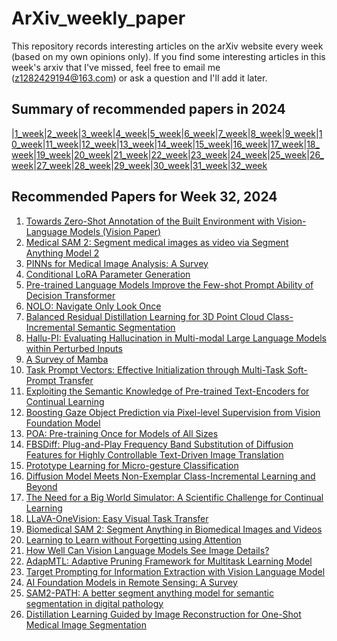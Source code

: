 # ArXiv_weekly_paper
This repository records interesting articles on the arXiv website every week (based on my own opinions only).
If you find some interesting articles in this week's arxiv that I've missed, feel free to email me (z1282429194@163.com) or ask a question and I'll add it later.

## Summary of recommended papers in 2024
<!-- | | | | |
|--------|--------|--------|--------| -->
|[1_week](https://github.com/Fatflower/ArXiv_weekly_paper/blob/main/2024/1_week.md)|[2_week](https://github.com/Fatflower/ArXiv_weekly_paper/blob/main/2024/2_week.md)|[3_week](https://github.com/Fatflower/ArXiv_weekly_paper/blob/main/2024/3_week.md)|[4_week](https://github.com/Fatflower/ArXiv_weekly_paper/blob/main/2024/4_week.md)|[5_week](https://github.com/Fatflower/ArXiv_weekly_paper/blob/main/2024/5_week.md)|[6_week](https://github.com/Fatflower/ArXiv_weekly_paper/blob/main/2024/6_week.md)|[7_week](https://github.com/Fatflower/ArXiv_weekly_paper/blob/main/2024/7_week.md)|[8_week](https://github.com/Fatflower/ArXiv_weekly_paper/blob/main/2024/8_week.md)|[9_week](https://github.com/Fatflower/ArXiv_weekly_paper/blob/main/2024/9_week.md)|[10_week](https://github.com/Fatflower/ArXiv_weekly_paper/blob/main/2024/10_week.md)|[11_week](https://github.com/Fatflower/ArXiv_weekly_paper/blob/main/2024/11_week.md)|[12_week](https://github.com/Fatflower/ArXiv_weekly_paper/blob/main/2024/12_week.md)|[13_week](https://github.com/Fatflower/ArXiv_weekly_paper/blob/main/2024/13_week.md)|[14_week](https://github.com/Fatflower/ArXiv_weekly_paper/blob/main/2024/14_week.md)|[15_week](https://github.com/Fatflower/ArXiv_weekly_paper/blob/main/2024/15_week.md)|[16_week](https://github.com/Fatflower/ArXiv_weekly_paper/blob/main/2024/16_week.md)|[17_week](https://github.com/Fatflower/ArXiv_weekly_paper/blob/main/2024/17_week.md)|[18_week](https://github.com/Fatflower/ArXiv_weekly_paper/blob/main/2024/18_week.md)|[19_week](https://github.com/Fatflower/ArXiv_weekly_paper/blob/main/2024/19_week.md)|[20_week](https://github.com/Fatflower/ArXiv_weekly_paper/blob/main/2024/20_week.md)|[21_week](https://github.com/Fatflower/ArXiv_weekly_paper/blob/main/2024/21_week.md)|[22_week](https://github.com/Fatflower/ArXiv_weekly_paper/blob/main/2024/22_week.md)|[23_week](https://github.com/Fatflower/ArXiv_weekly_paper/blob/main/2024/23_week.md)|[24_week](https://github.com/Fatflower/ArXiv_weekly_paper/blob/main/2024/24_week.md)|[25_week](https://github.com/Fatflower/ArXiv_weekly_paper/blob/main/2024/25_week.md)|[26_week](https://github.com/Fatflower/ArXiv_weekly_paper/blob/main/2024/26_week.md)|[27_week](https://github.com/Fatflower/ArXiv_weekly_paper/blob/main/2024/27_week.md)|[28_week](https://github.com/Fatflower/ArXiv_weekly_paper/blob/main/2024/28_week.md)|[29_week](https://github.com/Fatflower/ArXiv_weekly_paper/blob/main/2024/29_week.md)|[30_week](https://github.com/Fatflower/ArXiv_weekly_paper/blob/main/2024/30_week.md)|[31_week](https://github.com/Fatflower/ArXiv_weekly_paper/blob/main/2024/31_week.md)|[32_week](https://github.com/Fatflower/ArXiv_weekly_paper/blob/main/2024/32_week.md)



<!-- | | | | | -->

## Recommended Papers for Week 32, 2024
1. [Towards Zero-Shot Annotation of the Built Environment with Vision-Language Models (Vision Paper)](https://arxiv.org/abs/2408.00932)
2. [Medical SAM 2: Segment medical images as video via Segment Anything Model 2](https://arxiv.org/abs/2408.00874)
3. [PINNs for Medical Image Analysis: A Survey](https://arxiv.org/abs/2408.01026)
4. [Conditional LoRA Parameter Generation](https://arxiv.org/abs/2408.01415)
5. [Pre-trained Language Models Improve the Few-shot Prompt Ability of Decision Transformer](https://arxiv.org/abs/2408.01402)
6. [NOLO: Navigate Only Look Once](https://arxiv.org/abs/2408.01384)
7. [Balanced Residual Distillation Learning for 3D Point Cloud Class-Incremental Semantic Segmentation](https://arxiv.org/abs/2408.01356)
8. [Hallu-PI: Evaluating Hallucination in Multi-modal Large Language Models within Perturbed Inputs](https://arxiv.org/abs/2408.01355)
9. [A Survey of Mamba](https://arxiv.org/abs/2408.01129)
10. [Task Prompt Vectors: Effective Initialization through Multi-Task Soft-Prompt Transfer](https://arxiv.org/abs/2408.01119)
11. [Exploiting the Semantic Knowledge of Pre-trained Text-Encoders for Continual Learning](https://arxiv.org/abs/2408.01076)
12. [Boosting Gaze Object Prediction via Pixel-level Supervision from Vision Foundation Model](https://arxiv.org/abs/2408.01044)
13. [POA: Pre-training Once for Models of All Sizes](https://arxiv.org/abs/2408.01031)
14. [FBSDiff: Plug-and-Play Frequency Band Substitution of Diffusion Features for Highly Controllable Text-Driven Image Translation](https://arxiv.org/abs/2408.00998)
15. [Prototype Learning for Micro-gesture Classification](https://arxiv.org/abs/2408.03097)
16. [Diffusion Model Meets Non-Exemplar Class-Incremental Learning and Beyond](https://arxiv.org/abs/2408.02983)
17. [The Need for a Big World Simulator: A Scientific Challenge for Continual Learning](https://arxiv.org/abs/2408.02930)
18. [LLaVA-OneVision: Easy Visual Task Transfer](https://arxiv.org/abs/2408.03326)
19. [Biomedical SAM 2: Segment Anything in Biomedical Images and Videos](https://arxiv.org/abs/2408.03286)
20. [Learning to Learn without Forgetting using Attention](https://arxiv.org/abs/2408.03219)
21. [How Well Can Vision Language Models See Image Details?](https://arxiv.org/abs/2408.03940)
22. [AdapMTL: Adaptive Pruning Framework for Multitask Learning Model](https://arxiv.org/abs/2408.03913)
23. [Target Prompting for Information Extraction with Vision Language Model](https://arxiv.org/abs/2408.03834)
24. [AI Foundation Models in Remote Sensing: A Survey](https://arxiv.org/abs/2408.03464)
25. [SAM2-PATH: A better segment anything model for semantic segmentation in digital pathology](https://arxiv.org/abs/2408.03651)
26. [Distillation Learning Guided by Image Reconstruction for One-Shot Medical Image Segmentation](https://arxiv.org/abs/2408.03616)